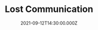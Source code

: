 ---
video:
  type: vimeo
  id: 604495900
speaker:
  permalink: bart-wilkins
  name: Bart Wilkins
title: Lost Communication
image: https://i.imgur.com/CGEKp1y.png
date: 2021-09-12T14:30:00.000Z
series: "derailed"
---